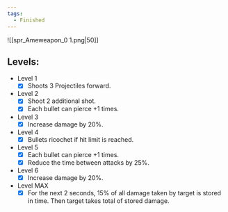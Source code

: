 ```yaml
---
tags:
  - Finished
---
```

![[spr_Ameweapon_0 1.png|50]]
## Levels:
- Level 1 
	- [x] Shoots 3 Projectiles forward.
- Level 2
	- [x] Shoot 2 additional shot.
	- [x] Each bullet can pierce +1 times.
- Level 3
	- [x] Increase damage by 20%.
- Level 4
	- [x] Bullets ricochet if hit limit is reached.
- Level 5
	- [x] Each bullet can pierce +1 times. 
	- [x] Reduce the time between attacks by 25%.
- Level 6
	- [x] Increase damage by 20%.
- Level MAX
	- [x] For the next 2 seconds, 15% of all damage taken by target is stored in time. Then target takes total of stored damage.